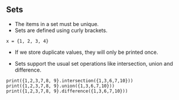 ## Sets

- The items in a set must be unique.
- Sets are defined using curly brackets.
```
x = {1, 2, 3, 4}
```
- If we store duplicate values,  they will only be printed once.

- Sets support the usual set operations like intersection, union and difference.
```
print({1,2,3,7,8, 9}.intersection({1,3,6,7,10}))
print({1,2,3,7,8, 9}.union({1,3,6,7,10}))
print({1,2,3,7,8, 9}.difference({1,3,6,7,10}))
```
